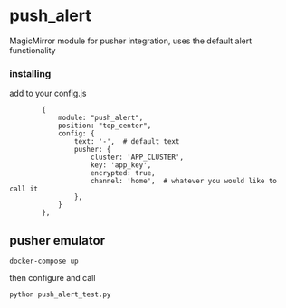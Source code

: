 # push_alert

MagicMirror module for pusher integration, uses the default alert functionality

### installing

add to your config.js

```
        {
            module: "push_alert",
            position: "top_center",
            config: {
                text: '-',  # default text
                pusher: {
                    cluster: 'APP_CLUSTER',
                    key: 'app_key',
                    encrypted: true,
                    channel: 'home',  # whatever you would like to call it
                },
            }
        },
```


## pusher emulator

```
docker-compose up
```

then configure and call

```
python push_alert_test.py
```
